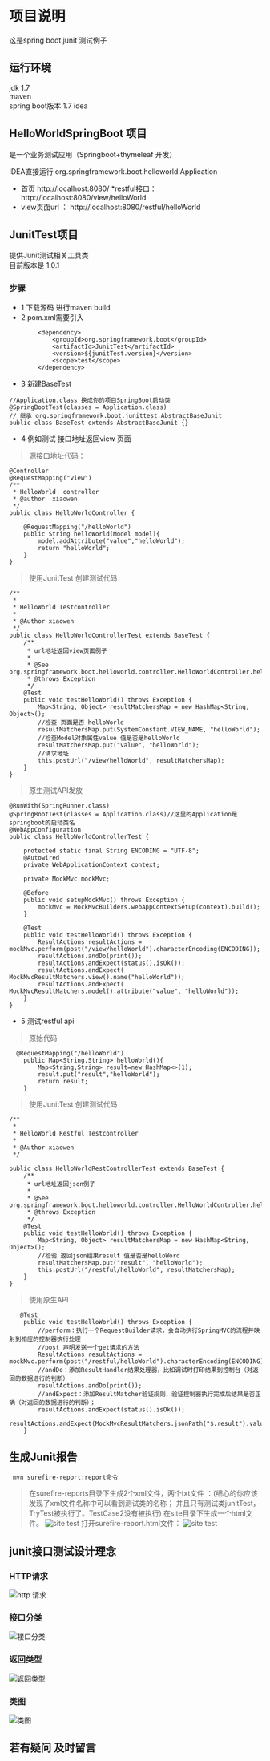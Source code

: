 # 项目说明

这是spring boot junit 测试例子
## 运行环境
jdk 1.7 <br/>
maven   <br/>
spring boot版本 1.7 
idea

## HelloWorldSpringBoot 项目

是一个业务测试应用（Springboot+thymeleaf 开发）

IDEA直接运行 org.springframework.boot.helloworld.Application
* 首页 http://localhost:8080/
*restful接口：   http://localhost:8080/view/helloWorld
* view页面url ： http://localhost:8080/restful/helloWorld

## JunitTest项目
提供Junit测试相关工具类 <br/>
目前版本是 1.0.1

### 步骤
* 1 下载源码 进行maven build
* 2 pom.xml需要引入
```
        <dependency>
            <groupId>org.springframework.boot</groupId>
            <artifactId>JunitTest</artifactId>
            <version>${junitTest.version}</version>
            <scope>test</scope>
        </dependency>
```
* 3 新建BaseTest
```
//Application.class 换成你的项目SpringBoot启动类
@SpringBootTest(classes = Application.class)
// 继承 org.springframework.boot.junittest.AbstractBaseJunit
public class BaseTest extends AbstractBaseJunit {}
```
* 4 例如测试 接口地址返回view 页面<br/>
> 源接口地址代码：
```
@Controller
@RequestMapping("view")
/**
 * HelloWorld  controller
 * @author  xiaowen
 */
public class HelloWorldController {

    @RequestMapping("/helloWorld")
    public String helloWorld(Model model){
        model.addAttribute("value","helloWorld");
        return "helloWorld";
    }
}
```
> 使用JunitTest 创建测试代码
```
/**
 *
 * HelloWorld Testcontroller
 *
 * @Author xiaowen
 */
public class HelloWorldControllerTest extends BaseTest {
    /**
     * url地址返回view页面例子
     * 
     * @See org.springframework.boot.helloworld.controller.HelloWorldController.helloWorld
     * @throws Exception
     */
    @Test
    public void testHelloWorld() throws Exception {
        Map<String, Object> resultMatchersMap = new HashMap<String, Object>();
        //检查 页面是否 helloWorld
        resultMatchersMap.put(SystemConstant.VIEW_NAME, "helloWorld");
        //检查Model对象属性value 值是否是helloWorld
        resultMatchersMap.put("value", "helloWorld");
        //请求地址
        this.postUrl("/view/helloWorld", resultMatchersMap);
    }
}
```
> 原生测试API发放
```
@RunWith(SpringRunner.class)
@SpringBootTest(classes = Application.class)//这里的Application是springboot的启动类名
@WebAppConfiguration
public class HelloWorldControllerTest {

    protected static final String ENCODING = "UTF-8";
    @Autowired
    private WebApplicationContext context;

    private MockMvc mockMvc;

    @Before
    public void setupMockMvc() throws Exception {
        mockMvc = MockMvcBuilders.webAppContextSetup(context).build();
    }

    @Test
    public void testHelloWorld() throws Exception {
        ResultActions resultActions = mockMvc.perform(post("/view/helloWorld").characterEncoding(ENCODING));
        resultActions.andDo(print());
        resultActions.andExpect(status().isOk());
        resultActions.andExpect( MockMvcResultMatchers.view().name("helloWorld"));
        resultActions.andExpect( MockMvcResultMatchers.model().attribute("value", "helloWorld"));
    }
}
```
* 5 测试restful api
> 原始代码
```
  @RequestMapping("/helloWorld")
    public Map<String,String> helloWorld(){
        Map<String,String> result=new HashMap<>(1);
        result.put("result","helloWorld");
        return result;
    }
```
> 使用JunitTest 创建测试代码
```
/**
 *
 * HelloWorld Restful Testcontroller
 *
 * @Author xiaowen
 */

public class HelloWorldRestControllerTest extends BaseTest {
    /**
     * url地址返回json例子
     *
     * @See org.springframework.boot.helloworld.controller.HelloWorldController.helloWorld
     * @throws Exception
     */
    @Test
    public void testHelloWorld() throws Exception {
        Map<String, Object> resultMatchersMap = new HashMap<String, Object>();
        //检验 返回json结果result 值是否是helloWord
        resultMatchersMap.put("result", "helloWorld");
        this.postUrl("/restful/helloWorld", resultMatchersMap);
    }
}
```

> 使用原生API
```
   @Test
    public void testHelloWorld() throws Exception {
        //perform：执行一个RequestBuilder请求，会自动执行SpringMVC的流程并映射到相应的控制器执行处理
        //post 声明发送一个get请求的方法
        ResultActions resultActions = mockMvc.perform(post("/restful/helloWorld").characterEncoding(ENCODING));
        //andDo：添加ResultHandler结果处理器，比如调试时打印结果到控制台（对返回的数据进行的判断）
        resultActions.andDo(print());
        //andExpect：添加ResultMatcher验证规则，验证控制器执行完成后结果是否正确（对返回的数据进行的判断）；
        resultActions.andExpect(status().isOk());
        resultActions.andExpect(MockMvcResultMatchers.jsonPath("$.result").value("helloWorld"));
    }
```

## 生成Junit报告
```
 mvn surefire-report:report命令
```
 > 在surefire-reports目录下生成2个xml文件，两个txt文件
  ：(细心的你应该发现了xml文件名称中可以看到测试类的名称；
  并且只有测试类junitTest，TryTest被执行了。TestCase2没有被执行)
      在site目录下生成一个html文件。
![site test](doc/images/siteTest.png "siteTest.png")
> 打开surefire-report.html文件：
![site test](doc/images/testReport.jpg "siteTest.png")
>
## junit接口测试设计理念
### HTTP请求
![http 请求](doc/images/httpRequest.png "http 请求")

### 接口分类
![接口分类](doc/images/interface.png "接口分类")

### 返回类型
![返回类型](doc/images/contentType.png "返回类型")

### 类图
![类图](doc/images/JunitTest.png "类图")


## 若有疑问 及时留言